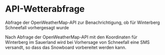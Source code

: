 # API-Wetterabfrage
Abfrage der OpenWeatherMap-API zur Benachrichtigung, ob für Winterberg Schneefall vorhergesagt wurde 

Nach Abfrage der OpenWeatherMap-API mit den Koordinaten für Winterberg im Sauerland wird bei Vorhersage 
von Schneefall eine SMS versandt, so dass das Snowboard vorbereitet werden kann.
